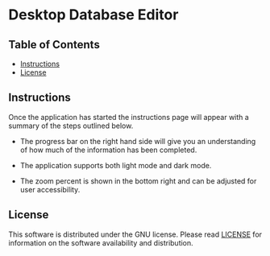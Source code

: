 
# Desktop Database Editor


## Table of Contents

* [Instructions](#Instructions)
* [License](#License)

## Instructions

Once the application has started the instructions page will appear with a summary of the steps outlined below.

- The progress bar on the right hand side will give you an understanding of how much of the information has been completed. 

- The application supports both light mode and dark mode.

- The zoom percent is shown in the bottom right and can be adjusted for user accessibility.


## License

This software is distributed under the GNU license. Please read [LICENSE](https://github.com/andrew-drogalis/Ideal-Home-Location-Matcher/blob/main/LICENSE) for information on the software availability and distribution.


